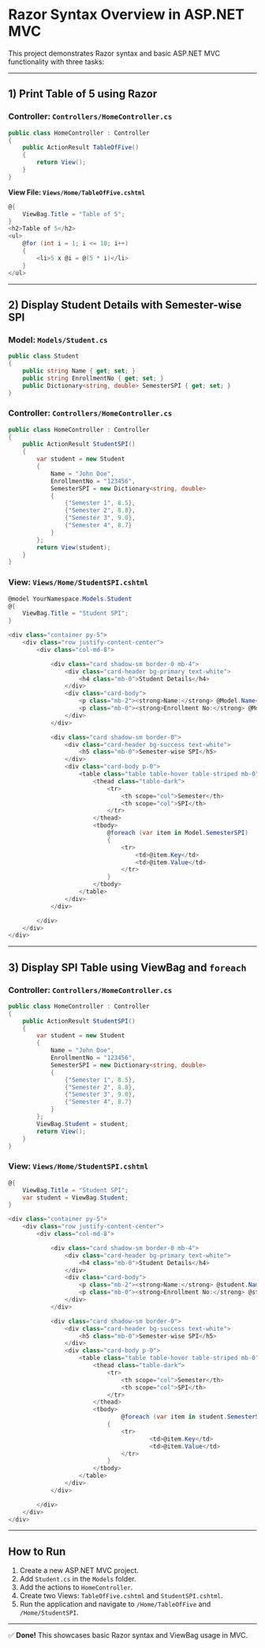 # Razor Syntax Overview in ASP.NET MVC
This project demonstrates Razor syntax and basic ASP.NET MVC functionality with three tasks:

---

## 1) Print Table of 5 using Razor

### Controller: `Controllers/HomeController.cs`
```csharp
public class HomeController : Controller
{
    public ActionResult TableOfFive()
    {
        return View();
    }
}
```

**View File: `Views/Home/TableOfFive.cshtml`**
```csharp
@{
    ViewBag.Title = "Table of 5";
}
<h2>Table of 5</h2>
<ul>
    @for (int i = 1; i <= 10; i++)
    {
        <li>5 x @i = @(5 * i)</li>
    }
</ul>
```

---

## 2) Display Student Details with Semester-wise SPI

### Model: `Models/Student.cs`
```csharp
public class Student
{
    public string Name { get; set; }
    public string EnrollmentNo { get; set; }
    public Dictionary<string, double> SemesterSPI { get; set; }
}
```

### Controller: `Controllers/HomeController.cs`
```csharp
public class HomeController : Controller
{
    public ActionResult StudentSPI()
    {
        var student = new Student
        {
            Name = "John Doe",
            EnrollmentNo = "123456",
            SemesterSPI = new Dictionary<string, double>
            {
                {"Semester 1", 8.5},
                {"Semester 2", 8.8},
                {"Semester 3", 9.0},
                {"Semester 4", 8.7}
            }
        };
        return View(student);
    }
}
```

### View: `Views/Home/StudentSPI.cshtml`
```csharp
@model YourNamespace.Models.Student
@{
    ViewBag.Title = "Student SPI";
}

<div class="container py-5">
    <div class="row justify-content-center">
        <div class="col-md-8">

            <div class="card shadow-sm border-0 mb-4">
                <div class="card-header bg-primary text-white">
                    <h4 class="mb-0">Student Details</h4>
                </div>
                <div class="card-body">
                    <p class="mb-2"><strong>Name:</strong> @Model.Name</p>
                    <p class="mb-0"><strong>Enrollment No:</strong> @Model.EnrollmentNo</p>
                </div>
            </div>

            <div class="card shadow-sm border-0">
                <div class="card-header bg-success text-white">
                    <h5 class="mb-0">Semester-wise SPI</h5>
                </div>
                <div class="card-body p-0">
                    <table class="table table-hover table-striped mb-0">
                        <thead class="table-dark">
                            <tr>
                                <th scope="col">Semester</th>
                                <th scope="col">SPI</th>
                            </tr>
                        </thead>
                        <tbody>
                            @foreach (var item in Model.SemesterSPI)
                            {
                                <tr>
                                    <td>@item.Key</td>
                                    <td>@item.Value</td>
                                </tr>
                            }
                        </tbody>
                    </table>
                </div>
            </div>

        </div>
    </div>
</div>


```

---

## 3) Display SPI Table using ViewBag and `foreach`

### Controller: `Controllers/HomeController.cs`
```csharp
public class HomeController : Controller
{
    public ActionResult StudentSPI()
    {
        var student = new Student
        {
            Name = "John Doe",
            EnrollmentNo = "123456",
            SemesterSPI = new Dictionary<string, double>
            {
                {"Semester 1", 8.5},
                {"Semester 2", 8.8},
                {"Semester 3", 9.0},
                {"Semester 4", 8.7}
            }
        };
        ViewBag.Student = student;
        return View();
    }
}
```

### View: `Views/Home/StudentSPI.cshtml`
```csharp
@{
    ViewBag.Title = "Student SPI";
    var student = ViewBag.Student;
}

<div class="container py-5">
    <div class="row justify-content-center">
        <div class="col-md-8">

            <div class="card shadow-sm border-0 mb-4">
                <div class="card-header bg-primary text-white">
                    <h4 class="mb-0">Student Details</h4>
                </div>
                <div class="card-body">
                    <p class="mb-2"><strong>Name:</strong> @student.Name</p>
                    <p class="mb-0"><strong>Enrollment No:</strong> @student.EnrollmentNo</p>
                </div>
            </div>

            <div class="card shadow-sm border-0">
                <div class="card-header bg-success text-white">
                    <h5 class="mb-0">Semester-wise SPI</h5>
                </div>
                <div class="card-body p-0">
                    <table class="table table-hover table-striped mb-0">
                        <thead class="table-dark">
                            <tr>
                                <th scope="col">Semester</th>
                                <th scope="col">SPI</th>
                            </tr>
                        </thead>
                        <tbody>
                                @foreach (var item in student.SemesterSPI)
                            {
                                <tr>
                                        <td>@item.Key</td>
                                        <td>@item.Value</td>
                                </tr>
                            }
                        </tbody>
                    </table>
                </div>
            </div>

        </div>
    </div>
</div>

```

---

## How to Run

1. Create a new ASP.NET MVC project.
2. Add `Student.cs` in the `Models` folder.
3. Add the actions to `HomeController`.
4. Create two Views: `TableOfFive.cshtml` and `StudentSPI.cshtml`.
5. Run the application and navigate to `/Home/TableOfFive` and `/Home/StudentSPI`.

---

✅ **Done!** This showcases basic Razor syntax and ViewBag usage in MVC.
